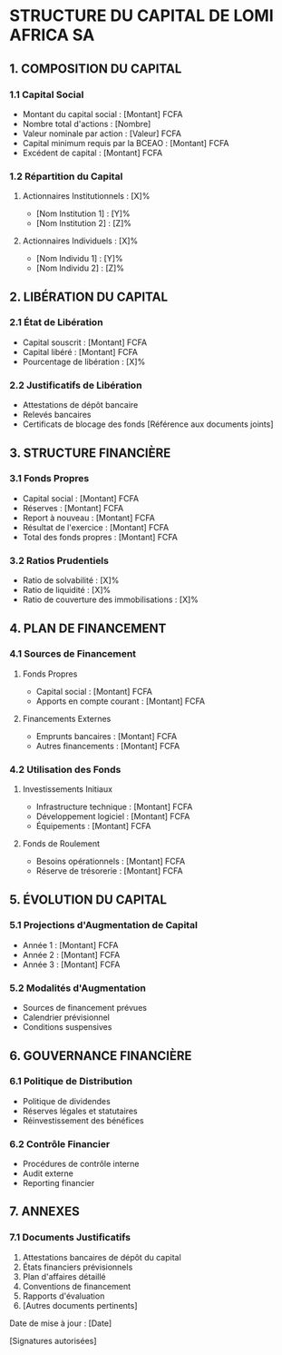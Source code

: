 # STRUCTURE DU CAPITAL DE LOMI AFRICA SA

## 1. COMPOSITION DU CAPITAL

### 1.1 Capital Social
- Montant du capital social : [Montant] FCFA
- Nombre total d'actions : [Nombre]
- Valeur nominale par action : [Valeur] FCFA
- Capital minimum requis par la BCEAO : [Montant] FCFA
- Excédent de capital : [Montant] FCFA

### 1.2 Répartition du Capital
1. Actionnaires Institutionnels : [X]%
   - [Nom Institution 1] : [Y]%
   - [Nom Institution 2] : [Z]%

2. Actionnaires Individuels : [X]%
   - [Nom Individu 1] : [Y]%
   - [Nom Individu 2] : [Z]%

## 2. LIBÉRATION DU CAPITAL

### 2.1 État de Libération
- Capital souscrit : [Montant] FCFA
- Capital libéré : [Montant] FCFA
- Pourcentage de libération : [X]%

### 2.2 Justificatifs de Libération
- Attestations de dépôt bancaire
- Relevés bancaires
- Certificats de blocage des fonds
[Référence aux documents joints]

## 3. STRUCTURE FINANCIÈRE

### 3.1 Fonds Propres
- Capital social : [Montant] FCFA
- Réserves : [Montant] FCFA
- Report à nouveau : [Montant] FCFA
- Résultat de l'exercice : [Montant] FCFA
- Total des fonds propres : [Montant] FCFA

### 3.2 Ratios Prudentiels
- Ratio de solvabilité : [X]%
- Ratio de liquidité : [X]%
- Ratio de couverture des immobilisations : [X]%

## 4. PLAN DE FINANCEMENT

### 4.1 Sources de Financement
1. Fonds Propres
   - Capital social : [Montant] FCFA
   - Apports en compte courant : [Montant] FCFA

2. Financements Externes
   - Emprunts bancaires : [Montant] FCFA
   - Autres financements : [Montant] FCFA

### 4.2 Utilisation des Fonds
1. Investissements Initiaux
   - Infrastructure technique : [Montant] FCFA
   - Développement logiciel : [Montant] FCFA
   - Équipements : [Montant] FCFA

2. Fonds de Roulement
   - Besoins opérationnels : [Montant] FCFA
   - Réserve de trésorerie : [Montant] FCFA

## 5. ÉVOLUTION DU CAPITAL

### 5.1 Projections d'Augmentation de Capital
- Année 1 : [Montant] FCFA
- Année 2 : [Montant] FCFA
- Année 3 : [Montant] FCFA

### 5.2 Modalités d'Augmentation
- Sources de financement prévues
- Calendrier prévisionnel
- Conditions suspensives

## 6. GOUVERNANCE FINANCIÈRE

### 6.1 Politique de Distribution
- Politique de dividendes
- Réserves légales et statutaires
- Réinvestissement des bénéfices

### 6.2 Contrôle Financier
- Procédures de contrôle interne
- Audit externe
- Reporting financier

## 7. ANNEXES

### 7.1 Documents Justificatifs
1. Attestations bancaires de dépôt du capital
2. États financiers prévisionnels
3. Plan d'affaires détaillé
4. Conventions de financement
5. Rapports d'évaluation
6. [Autres documents pertinents]

Date de mise à jour : [Date]

[Signatures autorisées]
